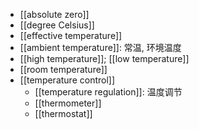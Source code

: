 - [[absolute zero]]
- [[degree Celsius]]
- [[effective temperature]]
- [[ambient temperature]]: 常温, 环境温度
- [[high temperature]]; [[low temperature]]
- [[room temperature]]
- [[temperature control]]
    - [[temperature regulation]]: 温度调节
    - [[thermometer]]
    - [[thermostat]]
